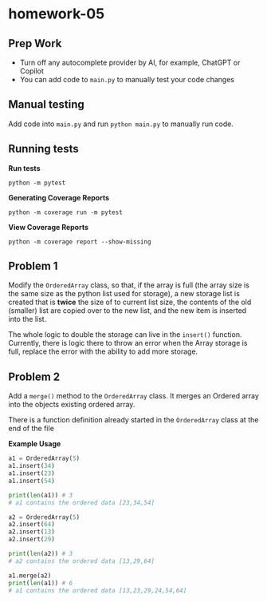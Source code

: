 # homework-05

## Prep Work

- Turn off any autocomplete provider by AI, for example, ChatGPT or Copilot
- You can add code to `main.py` to manually test your code changes

## Manual testing

Add code into `main.py` and run `python main.py` to manually run code.

## Running tests

**Run tests**

```
python -m pytest
```

**Generating Coverage Reports**

```
python -m coverage run -m pytest
```

**View Coverage Reports**

```
python -m coverage report --show-missing
```

## Problem 1

Modify the `OrderedArray` class, so that, if the array is full (the array size is the same size as the python list used for storage), a new storage list is created that is **twice** the size of to current list size, the contents of the old (smaller) list are copied over to the new list, and the new item is inserted into the list.

The whole logic to double the storage can live in the `insert()` function. Currently, there is logic there to throw an error when the Array storage is full, replace the error with the ability to add more storage.

## Problem 2

Add a `merge()` method to the `OrderedArray` class. It merges an Ordered array into the objects existing ordered array.

There is a function definition already started in the `OrderedArray` class at the end of the file

**Example Usage**

``` python
a1 = OrderedArray(5)
a1.insert(34)
a1.insert(23)
a1.insert(54)

print(len(a1)) # 3
# a1 contains the ordered data [23,34,54]

a2 = OrderedArray(5)
a2.insert(64)
a2.insert(13)
a2.insert(29)

print(len(a2)) # 3
# a2 contains the ordered data [13,29,64]

a1.merge(a2)
print(len(a1)) # 6
# a1 contains the ordered data [13,23,29,24,54,64]
```

